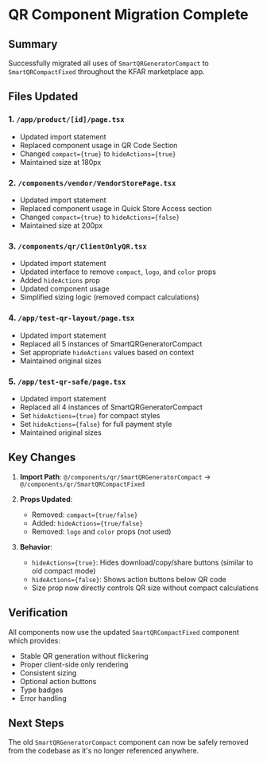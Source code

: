 # QR Component Migration Complete

## Summary

Successfully migrated all uses of `SmartQRGeneratorCompact` to `SmartQRCompactFixed` throughout the KFAR marketplace app.

## Files Updated

### 1. `/app/product/[id]/page.tsx`
- Updated import statement
- Replaced component usage in QR Code Section
- Changed `compact={true}` to `hideActions={true}`
- Maintained size at 180px

### 2. `/components/vendor/VendorStorePage.tsx`
- Updated import statement
- Replaced component usage in Quick Store Access section
- Changed `compact={true}` to `hideActions={false}`
- Maintained size at 200px

### 3. `/components/qr/ClientOnlyQR.tsx`
- Updated import statement
- Updated interface to remove `compact`, `logo`, and `color` props
- Added `hideActions` prop
- Updated component usage
- Simplified sizing logic (removed compact calculations)

### 4. `/app/test-qr-layout/page.tsx`
- Updated import statement
- Replaced all 5 instances of SmartQRGeneratorCompact
- Set appropriate `hideActions` values based on context
- Maintained original sizes

### 5. `/app/test-qr-safe/page.tsx`
- Updated import statement
- Replaced all 4 instances of SmartQRGeneratorCompact
- Set `hideActions={true}` for compact styles
- Set `hideActions={false}` for full payment style
- Maintained original sizes

## Key Changes

1. **Import Path**: `@/components/qr/SmartQRGeneratorCompact` → `@/components/qr/SmartQRCompactFixed`

2. **Props Updated**:
   - Removed: `compact={true/false}`
   - Added: `hideActions={true/false}`
   - Removed: `logo` and `color` props (not used)

3. **Behavior**:
   - `hideActions={true}`: Hides download/copy/share buttons (similar to old compact mode)
   - `hideActions={false}`: Shows action buttons below QR code
   - Size prop now directly controls QR size without compact calculations

## Verification

All components now use the updated `SmartQRCompactFixed` component which provides:
- Stable QR generation without flickering
- Proper client-side only rendering
- Consistent sizing
- Optional action buttons
- Type badges
- Error handling

## Next Steps

The old `SmartQRGeneratorCompact` component can now be safely removed from the codebase as it's no longer referenced anywhere.